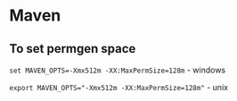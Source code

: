 # Maven

##	 To set permgen space

``set MAVEN_OPTS=-Xmx512m -XX:MaxPermSize=128m`` - windows

``export MAVEN_OPTS="-Xmx512m -XX:MaxPermSize=128m"`` - unix
